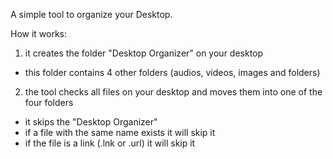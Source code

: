 A simple tool to organize your Desktop.

How it works:
1. it creates the folder "Desktop Organizer" on your desktop
  - this folder contains 4 other folders (audios, videos, images and folders)
2. the tool checks all files on your desktop and moves them into one of the four folders
  - it skips the "Desktop Organizer"
  - if a file with the same name exists it will skip it
  - if the file is a link (.lnk or .url) it will skip it
